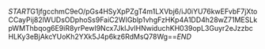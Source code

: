 $START$G1jfgcchmC9eO/pGs4HSyXpPZgT4m1LXVbj6/iJ0iYU76kwEFvbF7jXtoCCayPij82lWUDsODphoSs9FaiC2WIGblp1vhgFzHKp4A1DD4h28wZ71MESLkpWMThbqog6E9iR8yrPewI9Ncx7JklJvIHNwiduchKH039opL3Guyr2eJzzbcHLKy3eBjAkcYUoKh2YXk5J4p6kz6RdMsQ78Wg==$END$